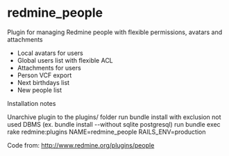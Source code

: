 redmine_people
==================

Plugin for managing Redmine people with flexible permissions, avatars and attachments

* Local avatars for users
* Global users list with flexible ACL
* Attachments for users
* Person VCF export
* Next birthdays list
* New people list

Installation notes

Unarchive plugin to the plugins/ folder
run bundle install with exclusion not used DBMS (ex. bundle install --without sqlite postgresql)
run bundle exec rake redmine:plugins NAME=redmine_people RAILS_ENV=production


Code from: http://www.redmine.org/plugins/people
